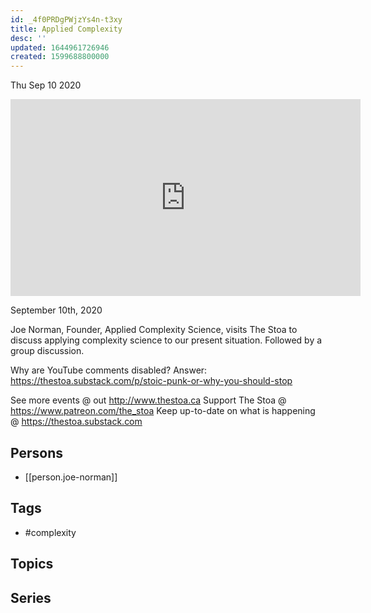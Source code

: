 ```yaml
---
id: _4f0PRDgPWjzYs4n-t3xy
title: Applied Complexity
desc: ''
updated: 1644961726946
created: 1599688800000
---
```





Thu Sep 10 2020

<iframe width="560" height="315" src="https://www.youtube.com/embed/pyaGt1p5XI8" title="Applied Complexity w/ Joe Norman" frameborder="0" allow="accelerometer; autoplay; clipboard-write; encrypted-media; gyroscope; picture-in-picture" allowfullscreen ></iframe>

September 10th, 2020

Joe Norman, Founder, Applied Complexity Science, visits The Stoa to discuss applying complexity science to our present situation. Followed by a group discussion.

Why are YouTube comments disabled? Answer: https://thestoa.substack.com/p/stoic-punk-or-why-you-should-stop

See more events @ out http://www.thestoa.ca
Support The Stoa @ https://www.patreon.com/the_stoa
Keep up-to-date on what is happening @ https://thestoa.substack.com

## Persons

- [[person.joe-norman]]

## Tags

- #complexity

## Topics



## Series



